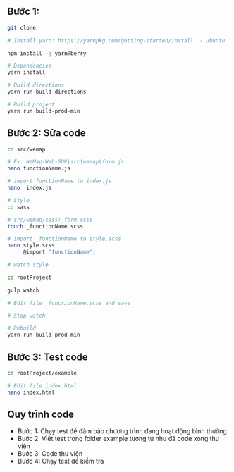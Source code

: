 ## Bước 1:
```bash
git clone 

# Install yarn: https://yarnpkg.com/getting-started/install  - Ubuntu

npm install -g yarn@berry

# Dependencies
yarn install

# Build directions
yarn run build-directions

# Build project
yarn run build-prod-min

```

## Bước 2: Sửa code
```bash
cd src/wemap

# Ex: WeMap-Web-SDK\src\wemap\form.js
nano functionName.js

# import functionName to index.js
nano  index.js

# Style
cd sass

# src/wemap/sass/_form.scss
touch _functionName.scss

# import _functionName to style.scss
nano style.scss
     @import "functionName";

# watch style

cd rootProject

gulp watch

# Edit file _functionName.scss and save

# Stop watch 

# Rebuild
yarn run build-prod-min

```

## Bước 3: Test code
```bash
cd rootProject/example

# Edit file index.html
nano index.html

```


## Quy trình code
- Bước 1: Chạy test để đảm bảo chương trình đang hoạt động bình thường
- Bước 2: Viết test trong folder example tương tự như đã code xong thư viện
- Bước 3: Code thư viện
- Bước 4: Chạy test để kiểm tra
